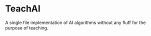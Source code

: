 # TeachAI
A single file implementation of AI algorithms without any fluff for the purpose of teaching.
